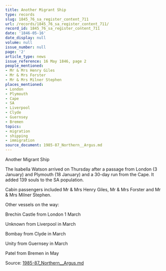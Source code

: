 ```yaml
---
title: Another Migrant Ship
type: records
slug: 1845_76_sa_register_content_711
url: /records/1845_76_sa_register_content_711/
record_id: 1845_76_sa_register_content_711
date: '1846-05-16'
date_display: null
volume: null
issue_number: null
page: '2'
article_type: news
issue_reference: 16 May 1846, page 2
people_mentioned:
- Mr & Mrs Henry Giles
- Mr & Mrs Forster
- Mr & Mrs Milner Stephen
places_mentioned:
- London
- Plymouth
- Cape
- SA
- Liverpool
- Clyde
- Guernsey
- Bremen
topics:
- migration
- shipping
- immigration
source_document: 1985-87_Northern__Argus.md
---
```


Another Migrant Ship

The Isabella Watson arrived on Thursday after a passage from London (3 January) and Plymouth (18 January) and a 30-day run from the Cape.  It added 139 souls to the SA population.

Cabin passengers included Mr & Mrs Henry Giles, Mr & Mrs Forster and Mr & Mrs Milner Stephen.

Other vessels on the way:

Brechin Castle	from London 1 March

Unknown	from Liverpool in March

Bombay		from Clyde in March

Unity		from Guernsey in March

Patel		from Bremen in May

Source: [1985-87_Northern__Argus.md](/downloads/markdown/1985-87_Northern__Argus.md)
